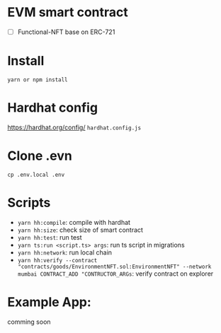 # EVM smart contract

- [ ] Functional-NFT base on ERC-721

# Install

```yarn or npm install```

# Hardhat config

https://hardhat.org/config/
```hardhat.config.js```

# Clone .evn

```cp .env.local .env```

# Scripts

- ```yarn hh:compile```: compile with hardhat
- ```yarn hh:size```: check size of smart contract
- ```yarn hh:test```: run test
- ```yarn ts:run <script.ts> args```: run ts script in migrations
- ```yarn hh:network```: run local chain
- ```yarn hh:verify --contract "contracts/goods/EnvironmentNFT.sol:EnvironmentNFT" --network mumbai CONTRACT_ADD "CONTRUCTOR_ARGs```: verify contract on explorer

# Example App:

comming soon
